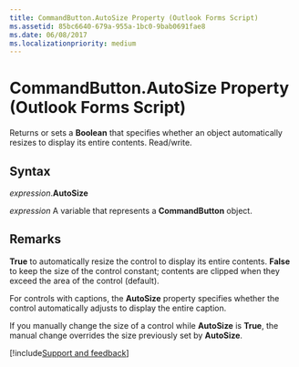 ```yaml
---
title: CommandButton.AutoSize Property (Outlook Forms Script)
ms.assetid: 85bc6640-679a-955a-1bc0-9bab0691fae8
ms.date: 06/08/2017
ms.localizationpriority: medium
---
```



# CommandButton.AutoSize Property (Outlook Forms Script)

Returns or sets a **Boolean** that specifies whether an object automatically resizes to display its entire contents. Read/write.


## Syntax

_expression_.**AutoSize**

_expression_ A variable that represents a **CommandButton** object.


## Remarks

 **True** to automatically resize the control to display its entire contents. **False** to keep the size of the control constant; contents are clipped when they exceed the area of the control (default).

For controls with captions, the **AutoSize** property specifies whether the control automatically adjusts to display the entire caption.

If you manually change the size of a control while **AutoSize** is **True**, the manual change overrides the size previously set by **AutoSize**.

[!include[Support and feedback](~/includes/feedback-boilerplate.md)]